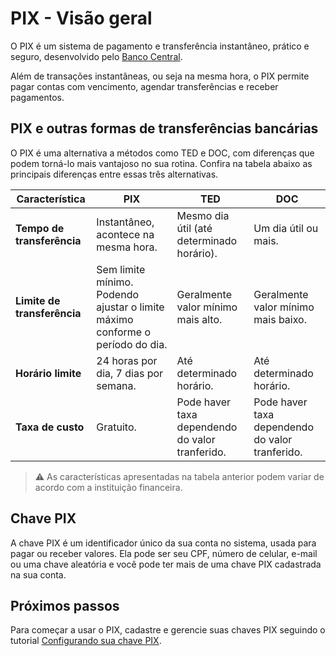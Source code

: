 # PIX - Visão geral

O PIX  é um sistema de pagamento e transferência instantâneo, prático e seguro, desenvolvido pelo [Banco Central](https://www.bcb.gov.br/estabilidadefinanceira/pix).

Além de transações instantâneas, ou seja na mesma hora, o PIX permite pagar contas com vencimento, agendar transferências e receber pagamentos.

## PIX e outras formas de transferências bancárias

O PIX é uma alternativa a métodos como TED e DOC, com diferenças que podem torná-lo mais vantajoso no sua rotina. Confira na tabela abaixo as principais diferenças entre essas três alternativas.

| **Característica** | **PIX** | **TED** | **DOC** |
| ------------- | --------- | --------- | --------- |
| **Tempo de transferência** | Instantâneo, acontece na mesma hora. | Mesmo dia útil (até determinado horário). | Um dia útil ou mais. |
| **Limite de transferência** | Sem limite mínimo. Podendo ajustar o limite máximo conforme o período do dia. | Geralmente valor mínimo mais alto. | Geralmente valor mínimo mais baixo. |
| **Horário limite** | 24 horas por dia, 7 dias por semana. | Até determinado horário. | Até determinado horário. |
| **Taxa de custo** | Gratuito. | Pode haver taxa dependendo do valor tranferido. | Pode haver taxa dependendo do valor tranferido. |

> ⚠ As características apresentadas na tabela anterior podem variar de acordo com a instituição financeira.

## Chave PIX

A chave PIX é um identificador único da sua conta no sistema, usada para pagar ou receber valores. Ela pode ser seu CPF, número de celular, e-mail ou uma chave aleatória e você pode ter mais de uma chave PIX cadastrada na sua conta.

## Próximos passos

Para começar a usar o PIX, cadastre e gerencie suas chaves PIX seguindo o tutorial [Configurando sua chave PIX](https://github.com/Mariana-Caetano/pix-tutorial/blob/main/docs/configurando-pix.md).
